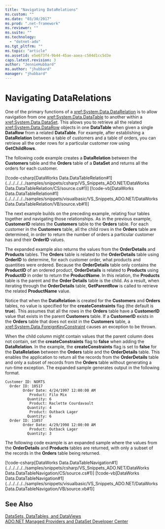 ```yaml
---
title: "Navigating DataRelations"
ms.custom: ""
ms.date: "03/30/2017"
ms.prod: ".net-framework"
ms.reviewer: ""
ms.suite: ""
ms.technology: 
  - "dotnet-ado"
ms.tgt_pltfrm: ""
ms.topic: "article"
ms.assetid: e5e673f4-9b44-45ae-aaea-c504d1cc5d3e
caps.latest.revision: 3
author: "JennieHubbard"
ms.author: "jhubbard"
manager: "jhubbard"
---
```

# Navigating DataRelations
One of the primary functions of a <xref:System.Data.DataRelation> is to allow navigation from one <xref:System.Data.DataTable> to another within a <xref:System.Data.DataSet>. This allows you to retrieve all the related <xref:System.Data.DataRow> objects in one **DataTable** when given a single **DataRow** from a related **DataTable**. For example, after establishing a **DataRelation** between a table of customers and a table of orders, you can retrieve all the order rows for a particular customer row using **GetChildRows**.  
  
 The following code example creates a **DataRelation** between the **Customers** table and the **Orders** table of a **DataSet** and returns all the orders for each customer.  
  
 [!code-csharp[DataWorks Data.DataTableRelation#1](../../../../../samples/snippets/csharp/VS_Snippets_ADO.NET/DataWorks Data.DataTableRelation/CS/source.cs#1)]
 [!code-vb[DataWorks Data.DataTableRelation#1](../../../../../samples/snippets/visualbasic/VS_Snippets_ADO.NET/DataWorks Data.DataTableRelation/VB/source.vb#1)]  
  
 The next example builds on the preceding example, relating four tables together and navigating those relationships. As in the previous example, **CustomerID** relates the **Customers** table to the **Orders** table. For each customer in the **Customers** table, all the child rows in the **Orders** table are determined, in order to return the number of orders a particular customer has and their **OrderID** values.  
  
 The expanded example also returns the values from the **OrderDetails** and **Products** tables. The **Orders** table is related to the **OrderDetails** table using **OrderID** to determine, for each customer order, what products and quantities were ordered. Because the **OrderDetails** table only contains the **ProductID** of an ordered product, **OrderDetails** is related to **Products** using **ProductID** in order to return the **ProductName**. In this relation, the **Products** table is the parent and the **Order Details** table is the child. As a result, when iterating through the **OrderDetails** table, **GetParentRow** is called to retrieve the related **ProductName** value.  
  
 Notice that when the **DataRelation** is created for the **Customers** and **Orders** tables, no value is specified for the **createConstraints** flag (the default is **true**). This assumes that all the rows in the **Orders** table have a **CustomerID** value that exists in the parent **Customers** table. If a **CustomerID** exists in the **Orders** table that does not exist in the **Customers** table, a <xref:System.Data.ForeignKeyConstraint> causes an exception to be thrown.  
  
 When the child column might contain values that the parent column does not contain, set the **createConstraints** flag to **false** when adding the **DataRelation**. In the example, the **createConstraints** flag is set to **false** for the **DataRelation** between the **Orders** table and the **OrderDetails** table. This enables the application to return all the records from the **OrderDetails** table and only a subset of records from the **Orders** table without generating a run-time exception. The expanded sample generates output in the following format.  
  
```  
Customer ID: NORTS  
  Order ID: 10517  
        Order Date: 4/24/1997 12:00:00 AM  
           Product: Filo Mix  
          Quantity: 6  
           Product: Raclette Courdavault  
          Quantity: 4  
           Product: Outback Lager  
          Quantity: 6  
  Order ID: 11057  
        Order Date: 4/29/1998 12:00:00 AM  
           Product: Outback Lager  
          Quantity: 3  
```  
  
 The following code example is an expanded sample where the values from the **OrderDetails** and **Products** tables are returned, with only a subset of the records in the **Orders** table being returned.  
  
 [!code-csharp[DataWorks Data.DataTableNavigation#1](../../../../../samples/snippets/csharp/VS_Snippets_ADO.NET/DataWorks Data.DataTableNavigation/CS/source.cs#1)]
 [!code-vb[DataWorks Data.DataTableNavigation#1](../../../../../samples/snippets/visualbasic/VS_Snippets_ADO.NET/DataWorks Data.DataTableNavigation/VB/source.vb#1)]  
  
## See Also  
 [DataSets, DataTables, and DataViews](../../../../../docs/framework/data/adonet/dataset-datatable-dataview/index.md)   
 [ADO.NET Managed Providers and DataSet Developer Center](http://go.microsoft.com/fwlink/?LinkId=217917)
